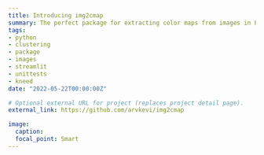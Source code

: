 ```yaml
---
title: Introducing img2cmap
summary: The perfect package for extracting color maps from images in Python
tags:
- python
- clustering
- package
- images
- streamlit
- unittests
- kneed
date: "2022-05-22T00:00:00Z"

# Optional external URL for project (replaces project detail page).
external_link: https://github.com/arvkevi/img2cmap

image:
  caption: 
  focal_point: Smart
---
```

